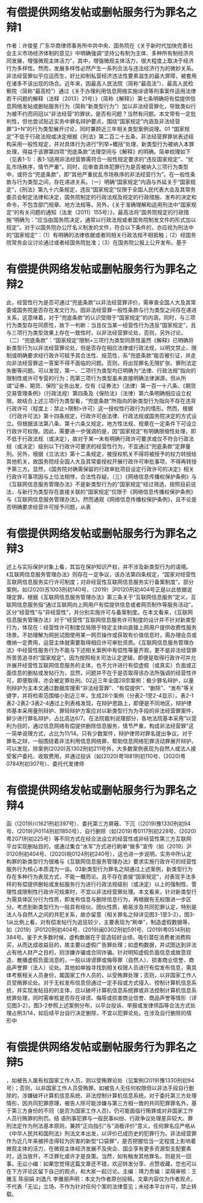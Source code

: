 # 有偿提供网络发帖或删帖服务行为罪名之辩1

作者：许俊星 广东华商律师事务所中共中央、国务院在《关于新时代加快完善社会主义市场经济体制的意见》中明确强调“坚持公有制为主体、多种所有制经济共同发展，增强微观主体活力”，其中，增强微观主体活力，很大程度上取决于经济行为多样性。然而，发展多样性必然产生一系列合法与违法经济行为的微妙关系。非法经营罪似乎应运而生，好比抑制私营经济违法性要素滋生的最大屏障，被套用在诸多不该出现的场合。近年来，因最高人民法院（简称“最高法”）、最高人民检察院（简称“最高检”）通过《关于办理利用信息网络实施诽谤等刑事案件适用法律若干问题的解释（法释〔2013〕21号）》（简称《解释》）第七条明确将有偿提供信息网络发帖或删帖服务行为（简称“新类型行为”）加以非法经营罪化，导致类似行为被不约而同冠以“非法经营”的罪状。是否有问题？当然有问题。本文带有一定批判性，但也尝试贴近实务中罪名辩护要点，围绕“国家规定”内涵及非法经营罪“3+N”的行为类型展开讨论，同时兼顾近三年相关类型案例说理。01 “国家规定”不低于行政法规或决定根据《刑法》第二百二十五条，非法经营罪罪状表述结构采用一般性规定，并对具体行为进行“列举+概括”处理，新类型行为被纳入本罪处理，得益于该罪第四项“兜底条款”法理空间与《解释》的明确。简单梳理如下（见表1-1）：表1-1适用非法经营罪需符合一般性规定要求的“违反国家规定”、“扰乱市场秩序，情节严重”。同时，应审查具体犯罪行为是否被纳入三项行为类型中，或符合“兜底条款”，即“其他严重扰乱市场秩序的非法经营行为”。在一般性条款与行为类型之间，存在递进关系。（一）明确“国家规定”内涵与外延关于“国家规定”，《刑法》第九十六条规定，违反“国家规定”仅限于全国人民代表大会及其常务委员会制定法律和决定，国务院制定的行政法规及规定的行政措施、发布的决定和命令，不包含部门规章、地方法规等。另外，《关于准确理解和适用刑法中“国家规定”的有关问题的通知（法发〔2011〕155号）》，最高法将“国务院规定的行政措施”明确为：“应当由国务院决定，通常以行政法规或者国务院制发文件的形式加以规定”。对于以国务院办公厅名义制发的文件，符合以下条件的，亦应视为刑法中的“国家规定”：（1）有明确的法律依据或者同相关行政法规不相抵触；（2）经国务院常务会议讨论通过或者经国务院批准；（3）在国务院公报上公开发布。基于

# 有偿提供网络发帖或删帖服务行为罪名之辩2

此，经营性行为是否可通过“兜底条款”以非法经营罪评价，需审查全国人大及其常委或国务院是否存在发文行为。因非法经营罪一般性条款与行为类型之间存在递进关系，这意味着，对于“兜底条款”的认识受限于“国家规定”的内涵，同时，与三项行为类型存在同质性，故下一判断：当且仅当某一经营性行为违反“国家规定”，且与三项行为类型效果上存在一致性时，以非法经营罪论处，否则，另外讨论。（二）“兜底条款”：“国家规定”限制+三项行为类型同质性虽然《解释》已明确将新类型行为以非法经营罪论处，但是否存在相应法律或行政法规，以明文禁止、限制或明确要求经行政许可赋予其合法性、规范性，系“兜底条款”能否被引证，并走向非法经营罪这一答案不得不面临的问题。否则，将出现罪名无限扩张、罪刑法定失衡等问题。可以发现，第一、二项行为类型均已明确为“法律、行政法规”指向的限制性或许可专营的行为；而第三项行为类型虽未直接明确法律渊源，但从所谓“证券、期货、保险”业务出发，仅有《证券法》（法律）第一百一十八条、《期货交易管理条例》（行政法规）第四条及《保险法》（法律）第六条明确相应设立权限。故结合上述三项行为类型看，“兜底条款”所指向的新类型行为指向不存在违背行政许可（程度上：禁止>限制>许可）这一授权性行政行为的情形。然而，根据《行政许可法》第十四条规定，行政许可由法律、行政法规或国务院决定的方式设立。但根据该法第八条、第十六条又规定，地方性法规、规章在一定条件下可设立行政许可权限。因此，需要进一步强调的是，因“国家规定”有明确限缩性处理，即不低于行政法规（或决定），故对于某一未有明确行政许可要求或仅不符合行政法规（或决定）级别以下行政许可要求的经营性行为，不宜通过“兜底条款”定罪量刑。另外，根据《立法法》第十二条规定，被授权机关不得将被授予的权力转授给其他机关，故国务院经全国人大及其常委授权开展行政许可审批事项，不得再转授予第三方。显然，《国务院对确需保留的行政审批项目设定行政许可的决定》相关行政许可事项因与上位法相悖，合法性存疑。（三）《网络信息传播权保护条例》与《互联网信息服务管理办法》不是新类型行为的“国家规定”经过筛选，按照目前说法，与新行为类型存在直接关联的“国家规定”仅限于《网络信息传播权保护条例》与《互联网信息服务管理办法》。然而通观《网络信息传播权保护条例》，且不论是否明确要求经营许可授予问题，从表

# 有偿提供网络发帖或删帖服务行为罪名之辩3

述上与实际保护对象上看，其旨在保护知识产权，并不涉及新类型行为的语境。《互联网信息服务管理办法》则存在一定争议，该办法第四条规定，“国家对经营性互联网信息服务实行许可制度；对非经营性互联网信息服务实行备案制度”。部分案例，如(2020)苏1003刑初140号、（2019）沪0120刑初404号正是以此依据说理定罪。根据《互联网信息服务管理办法》第三条关于“互联网信息服务”定义，互联网信息服务指“通过互联网向上网用户有偿提供信息或者网页制作等服务活动”，区分“经营性”与“非经营性”，并分别实施许可与备案制度。在本文看来，《互联网信息服务管理办法》对于“经营性”互联网信息服务许可制度的设计并不针对新类型行为，体现在：经营性许可制度仅局限于特定主体向直接上网用户提供收费性服务场景。不妨理解为网民试图使用某一网页操作或获取有价值信息时，需办理会员或缴纳一定费用，运营主体就需要取得相应许可审批资质。《互联网信息服务管理办法》中经营性服务行为不能与下述相关案例中有偿性等量齐观，更不是非法经营罪所苦苦追寻的“国家规定”。因为按照相关司法认定逻辑，即便是取得行政许可并允许展开经营性互联网信息服务的主体，也不允许进行有偿虚假（或真实）负面或正面信息的删帖或发帖行为，显然，问题并不在于是否取得该办法所强调的经营性许可，即便取得，亦会被定罪处刑。02近三年全国28宗案例：极少罪名辩护，以量刑辩护为主本文通过数据库搜索“非法经营罪”、“有偿提供”、“删除”、“发布”等关键字，并将检索范围缩小到近三年，生成28个案例（分表2-1至2-4显示）。表2-1表2-2表2-3表2-4通过上列表格发现，在辩护思路上，即便是不同地区，辩护律师基本采用量刑辩护、罪轻辩护方案应对以新类型行为为手段的非法经营罪案件，鲜少进行罪名辩护，占比高达6/7。在法院裁判说理部分，各地法院基本采用“以营利为目的，通过信息网络有偿提供删除信息服务，情节严重，构成非法经营罪”这一简单说理方式，占比为11/14。只有少数案件，辩护律师对罪名提出争议。对于罪名之辩，一般围绕着非法利用信息网络罪、帮助信息网络犯罪活动罪展开辩护。可以发现，除案例(2020)苏1302刑初211号外，大多数案例表现为自然人或法人接受客户委托、收取费用，并通过投诉（如(2020)粤1881刑初110号、(2020)粤0784刑初307号）、委托代发律师

# 有偿提供网络发帖或删帖服务行为罪名之辩4

函（(2019)川1621刑初397号）、委托第三方屏蔽、下沉（(2019)豫1330刑初94号、(2019)沪0114刑初1850号）、自行删除（如(2019)粤0117刑初228号、(2020)粤2071刑初225号）等不同方式在经合法设立的经营性或非经营性第三方互联网平台实现删帖目的，或通过集合“水军”方式进行刷单“做多”宣传（如（2019）沪0120刑初404号、(2020)皖0124刑初240号），这也进一步说明，实务中所认定构罪的新类型行为很难与《互联网信息服务管理办法》要求实施行政许可的经营性服务行为核心本质混为一谈。03新类型行为罪名之辩通过上述案例，新类型行为存在多种行为表现方式，不能一概而论。且不存在直接“国家规定”，对表现手法多样的有偿提供删帖或发帖服务行为进行行政法规级别（或决定）以上的强制性、管理性或限制性行政许可规束时，不宜以非法经营罪处理。本文看来，针对新类型行为需具体区分行为性质，即发布信息与删除信息行为，再根据有无权限进一步区分。考虑到新类型行为一般具有结伙、团伙性质，极易涉及共同犯罪认定，特别是法人与自然人之间的共犯关系，故亦留意（相关罪名之辩详见图3-1至3-2）。图3-1从比例上看，对有偿发帖行为追惩较少，主要表现为“刷单”，制造虚假数据等，如（2019）沪0120刑初404号、(2019)闽0302刑初591号、(2019)粤0514刑初384号。鉴于大多数时候，虚构数据在于营造较好业绩，吸引潜在消费者消费购买，从而达成收益目的，故主要以虚假广告罪处理；如虚构数据，并试图达到非法占有他人财产之目的，则涉嫌诈骗或合同诈骗。针对明知虚假负面信息或故意捏造、散播虚假负面消息的，一般以诽谤罪或侮辱罪（自然人）、损害商业信誉、商品声誉罪（法人）论处。其他如单独寻找到相关权限人员进行有偿发布信息，需具体考察相关人员身份，属国家工作人员的，以受贿罪处理；否则，以非国家工作人员受贿罪论处。对于无权发布信息但通过一定手段或方式侵入、控制计算机信息系统，并实现发帖目的的主体，应以破坏计算机信息系统罪或非法控制计算机信息系统罪处理，同时需审核是否存在诽谤、侮辱或损害商业信誉、商品声誉等情形（详见图3-2）。图3-2参照上述案例分布，以平台投诉、举报或发律师函等合法方式处理占例3/14，如后续平台自行决定删除，不宜以犯罪论处。在涉及自行删除的情形中

# 有偿提供网络发帖或删帖服务行为罪名之辩5

，如被告人属有权国家工作人员，则以受贿罪论处（见案例(2019)豫1330刑初94号）；否则，以非国家工作人员受贿罪。如被告人无任何权限但以非法手段自行删除的，涉嫌破坏计算机信息系统、非法控制计算机信息系统。对于委托第三方处理情形，因共同犯罪原理，被告人除可能涉嫌与第三方相一致的共同犯罪罪名外，基于第三方身份的不同（是否为国家工作人员)，仍可能面临行贿罪或对非国家工作人员行贿罪的刑罚。结 语刑事犯罪与一般民事纠纷、行政争议处理差异较大。罪刑法定作为刑法基本原则，兼顾“正向指引”与“消极评价”意义，任何罪名应严格从《中华人民共和国刑法》刑法文本出发，以评价已成历史的犯罪行为。非法经营罪作为近几年来被抨击得较为厉害的新型“口袋罪”，是否把握恰当一定程度上影响着微观主体的活力，在微观主体经济发展不及央企、国企享有更多资源型支配要素时，适当放开，不泛罪化或许才是良策。当然，如有触发其他罪名，则是另一回事。无讼小编：如果您觉得这篇文章还不错，欢迎转发分享、点赞收藏，您也可以在下方评论区留下自己的观点，和大家一起讨论。主编：靖力责编：梁萌审核：王雅玉 陈丽娟 刘逸凡 李雅朋声明：本文为作者原创投稿，文章内容仅为作者观点，不代表「无讼」立场，不作为针对任何个案的法律意见；未经本平台许可，禁止转载。

